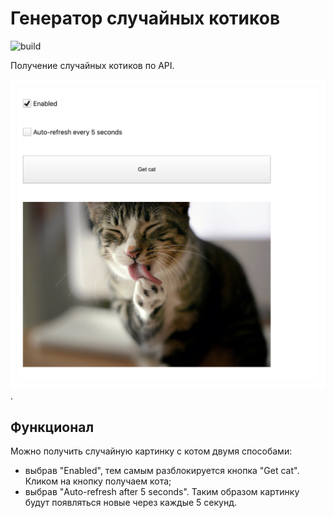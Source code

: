 # Генератор случайных котиков

![build](https://github.com/anvass/wordle/actions/workflows/build.yml/badge.svg)

Получение случайных котиков по API.

<img src="./docs/preview.png" alt="Preview" width="640"/>.

## Функционал

Можно получить случайную картинку с котом двумя способами:

- выбрав "Enabled", тем самым разблокируется кнопка "Get cat". Кликом на кнопку получаем кота;
- выбрав "Auto-refresh after 5 seconds". Таким образом картинку будут появляться новые через каждые 5 секунд.
